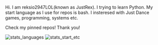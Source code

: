 Hi. I am reksio2947LOL(known as JustRex). I trying to learn Python. My start language as I use for repos is bash. I insteresed with Just Dance games, programming, systems etc.

Check my pinned repos!
Thank you!

![stats_languages](https://github-readme-stats.vercel.app/api/top-langs/?username=reksio2947LOL&layout=compact&hide=vbscript,tsql)
![stats_start_etc](https://github-readme-stats.vercel.app/api?username=reksio2947LOL&show_icons=true&include_all_commits=true&count_private=true&hide_title=true)
